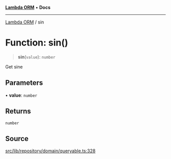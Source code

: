 [**Lambda ORM**](../README.md) • **Docs**

***

[Lambda ORM](../README.md) / sin

# Function: sin()

> **sin**(`value`): `number`

Get sine

## Parameters

• **value**: `number`

## Returns

`number`

## Source

[src/lib/repository/domain/queryable.ts:328](https://github.com/lambda-orm/lambdaorm-base/blob/4cf2de441f2b52a79b8dbd828c5ce7422ffa163a/src/lib/repository/domain/queryable.ts#L328)
